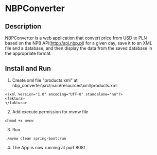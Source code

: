 # NBPConverter

## Description
NBPConverter is a web application that convert price from  USD to PLN based on the NPB API(http://api.nbp.pl) for a given day, save it to an XML file and a database, and then display the data from the saved database in the appropriate format.


## Install and Run
1. Create xml file "products.xml" at nbp_converter\src\main\resources\xml\products.xml
```
<?xml version="1.0" encoding="UTF-8" standalone="no"?>
<faktura>
</faktura>
```
2. Add execute permission for mvnw file
```
chmod +x mvnw 
```
3. Run
  ```
  ./mvnw clean spring-boot:run
  ```
4. The App is now running at port 8081
